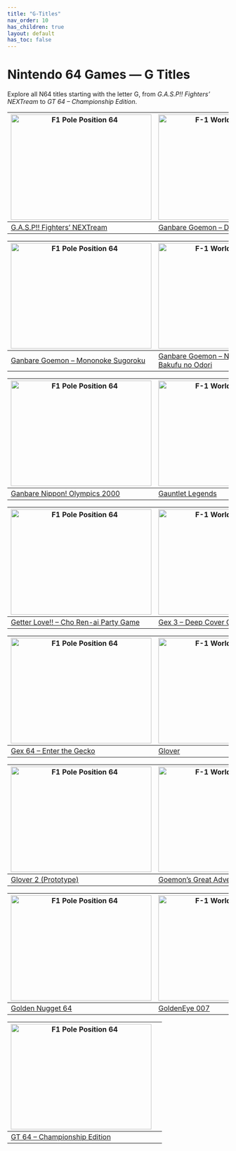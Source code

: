 ```yaml
---
title: "G-Titles"
nav_order: 10
has_children: true
layout: default
has_toc: false
---
```


# Nintendo 64 Games — G Titles

Explore all N64 titles starting with the letter G, from *G.A.S.P!! Fighters’ NEXTream* to *GT 64 – Championship Edition*.

| <a href="g/"><img src="" width="320" height="240" alt="F1 Pole Position 64"/></a> | <a href="g/"><img src="" width="320" height="240" alt="F-1 World Grand Prix"/></a> |
|---|---|
| [G.A.S.P!! Fighters’ NEXTream]() | [Ganbare Goemon – Derodero Douchuu…]()

| <a href="g/"><img src="" width="320" height="240" alt="F1 Pole Position 64"/></a> | <a href="g/"><img src="" width="320" height="240" alt="F-1 World Grand Prix"/></a> |
|---|---|
| [Ganbare Goemon – Mononoke Sugoroku]() | [Ganbare Goemon – Neo Momoyama Bakufu no Odori]()

| <a href="g/"><img src="" width="320" height="240" alt="F1 Pole Position 64"/></a> | <a href="g/"><img src="" width="320" height="240" alt="F-1 World Grand Prix"/></a> |
|---|---|
| [Ganbare Nippon! Olympics 2000]() | [Gauntlet Legends]()

| <a href="g/"><img src="" width="320" height="240" alt="F1 Pole Position 64"/></a> | <a href="g/"><img src="" width="320" height="240" alt="F-1 World Grand Prix"/></a> |
|---|---|
| [Getter Love!! – Cho Ren-ai Party Game]() | [Gex 3 – Deep Cover Gecko]()

| <a href="g/"><img src="" width="320" height="240" alt="F1 Pole Position 64"/></a> | <a href="g/"><img src="" width="320" height="240" alt="F-1 World Grand Prix"/></a> |
|---|---|
| [Gex 64 – Enter the Gecko]() | [Glover]()

| <a href="g/"><img src="" width="320" height="240" alt="F1 Pole Position 64"/></a> | <a href="g/"><img src="" width="320" height="240" alt="F-1 World Grand Prix"/></a> |
|---|---|
| [Glover 2 (Prototype)]() | [Goemon’s Great Adventure]()

| <a href="g/"><img src="" width="320" height="240" alt="F1 Pole Position 64"/></a> | <a href="g/"><img src="" width="320" height="240" alt="F-1 World Grand Prix"/></a> |
|---|---|
| [Golden Nugget 64]() | [GoldenEye 007]()

| <a href="g/"><img src="" width="320" height="240" alt="F1 Pole Position 64"/></a> |  |
|---|---|
| [GT 64 – Championship Edition]() |  |
